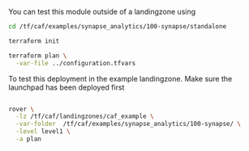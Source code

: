 You can test this module outside of a landingzone using

```bash
cd /tf/caf/examples/synapse_analytics/100-synapse/standalone

terraform init

terraform plan \
  -var-file ../configuration.tfvars

```

To test this deployment in the example landingzone. Make sure the launchpad has been deployed first

```bash

rover \
  -lz /tf/caf/landingzones/caf_example \
  -var-folder  /tf/caf/examples/synapse_analytics/100-synapse/ \
  -level level1 \
  -a plan

```